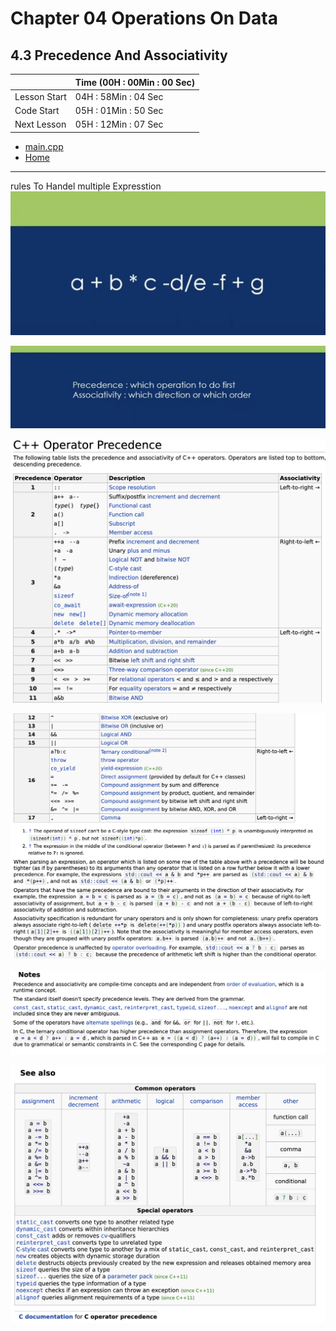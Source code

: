 # Chapter 04 Operations On Data

## 4.3 Precedence And Associativity

||Time (00H : 00Min : 00 Sec)|
|-|-|
 |Lesson Start           | 04H : 58Min : 04 Sec |  
 |Code Start             | 05H : 01Min : 50 Sec |  
 |Next Lesson            | 05H : 12Min : 07 Sec | 
* [main.cpp](./main.cpp)
* [Home](/README.md)

---

rules To Handel multiple Expresstion
![Precedence And Associativity](./img/1.png)

![Precedence And Associativity](./img/2.png)

![Precedence And Associativity](./img/3.png)

![Precedence And Associativity](./img/4.png)

![Precedence And Associativity](./img/5.png)

![Precedence And Associativity](./img/6.png)